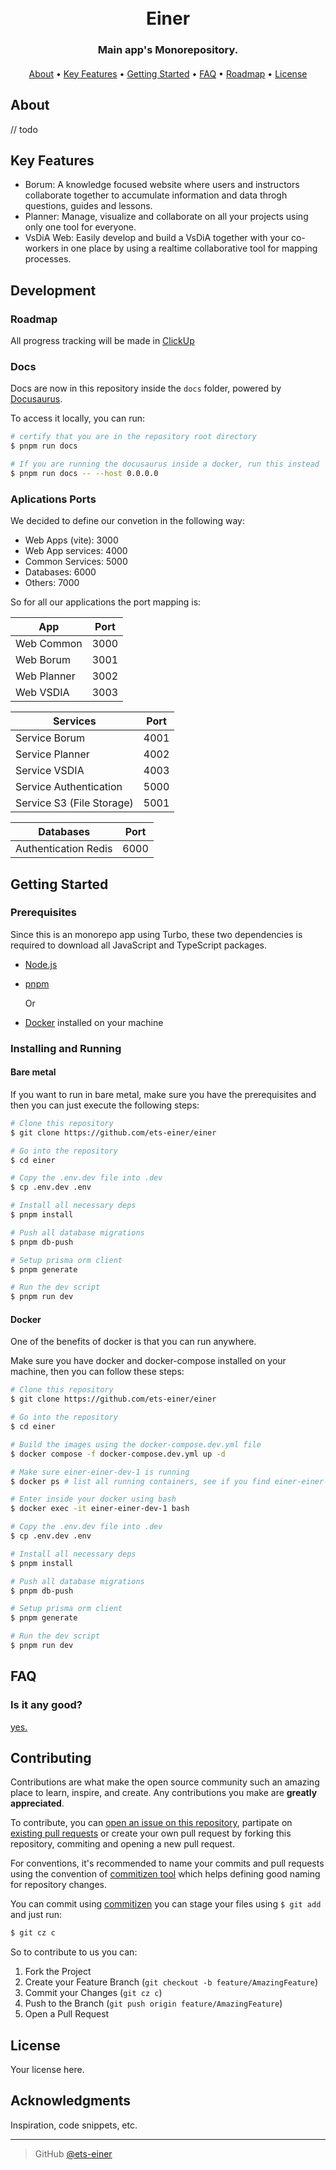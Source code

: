 <h1 align="center">
  <!-- <br> -->
  <!-- [Project's Logo] -->
  <br>
  Einer
  <br>
</h1>

<h3 align="center">Main app's Monorepository.</h3>

<h4 align="center">
  <!-- <a href="https://docs-einer.vercel.app/pt/bem-vindo">Project's Documentation</a> -->
</h4>

<!-- <p align="center">
  [Project's badges]
  Add badges of CI/CD or something idk
</p> -->

<p align="center">
  <a href="#about">About</a> •
  <a href="#key-features">Key Features</a> •
  <a href="#getting-started">Getting Started</a> •
  <a href="#faq">FAQ</a> •
  <a href="#roadmap">Roadmap</a> •
  <a href="#license">License</a>
</p>

<!-- ![screenshot](screenshots/1.jpg) any screenshot of each plataform is welcome here -->

## About

// todo

## Key Features

- Borum: A knowledge focused website where users and instructors collaborate together to accumulate information and data throgh questions, guides and lessons.
- Planner: Manage, visualize and collaborate on all your projects using only one tool for everyone.
- VsDiA Web: Easily develop and build a VsDiA together with your co-workers in one place by using a realtime collaborative tool for mapping processes.

## Development

### Roadmap

All progress tracking will be made in [ClickUp](https://clickup.com/)

### Docs

Docs are now in this repository inside the `docs` folder, powered by [Docusaurus](https://docusaurus.io/).

To access it locally, you can run:

```sh
# certify that you are in the repository root directory
$ pnpm run docs

# If you are running the docusaurus inside a docker, run this instead
$ pnpm run docs -- --host 0.0.0.0
```

### Aplications Ports

We decided to define our convetion in the following way:

- Web Apps (vite): 3000
- Web App services: 4000
- Common Services: 5000
- Databases: 6000
- Others: 7000

So for all our applications the port mapping is:

| App         | Port |
| ----------- | ---- |
| Web Common  | 3000 |
| Web Borum   | 3001 |
| Web Planner | 3002 |
| Web VSDIA   | 3003 |

| Services                  | Port |
| ------------------------- | ---- |
| Service Borum             | 4001 |
| Service Planner           | 4002 |
| Service VSDIA             | 4003 |
| Service Authentication    | 5000 |
| Service S3 (File Storage) | 5001 |

| Databases            | Port |
| -------------------- | ---- |
| Authentication Redis | 6000 |

## Getting Started

### Prerequisites

Since this is an monorepo app using Turbo, these two dependencies is required to download all JavaScript and TypeScript packages.

- [Node.js](https://nodejs.org/en/)
- [pnpm](https://pnpm.io/)

  Or

- [Docker](https://www.docker.com/) installed on your machine

### Installing and Running

#### Bare metal

If you want to run in bare metal, make sure you have the prerequisites and then you can just execute the following steps:

```bash
# Clone this repository
$ git clone https://github.com/ets-einer/einer

# Go into the repository
$ cd einer

# Copy the .env.dev file into .dev
$ cp .env.dev .env

# Install all necessary deps
$ pnpm install

# Push all database migrations
$ pnpm db-push

# Setup prisma orm client
$ pnpm generate

# Run the dev script
$ pnpm run dev
```

#### Docker

One of the benefits of docker is that you can run anywhere.

Make sure you have docker and docker-compose installed on your machine, then you can follow these steps:

```sh
# Clone this repository
$ git clone https://github.com/ets-einer/einer

# Go into the repository
$ cd einer

# Build the images using the docker-compose.dev.yml file
$ docker compose -f docker-compose.dev.yml up -d

# Make sure einer-einer-dev-1 is running
$ docker ps # list all running containers, see if you find einer-einer-dev-1

# Enter inside your docker using bash
$ docker exec -it einer-einer-dev-1 bash

# Copy the .env.dev file into .dev
$ cp .env.dev .env

# Install all necessary deps
$ pnpm install

# Push all database migrations
$ pnpm db-push

# Setup prisma orm client
$ pnpm generate

# Run the dev script
$ pnpm run dev
```

## FAQ

### Is it any good?

[yes.](https://news.ycombinator.com/item?id=3067434)

## Contributing

Contributions are what make the open source community such an amazing place to learn, inspire, and create. Any contributions you make are **greatly appreciated**.

To contribute, you can [open an issue on this repository](https://github.com/ets-einer/einer/issues), partipate on [existing pull requests](https://github.com/ets-einer/einer/pulls) or create your own pull request by forking this repository, commiting and opening a new pull request.

For conventions, it's recommended to name your commits and pull requests using the convention of [commitizen tool](http://commitizen.github.io/cz-cli/) which helps defining good naming for repository changes.

You can commit using [commitizen](http://commitizen.github.io/cz-cli/) you can stage your files using `$ git add` and just run:

```sh
$ git cz c
```

So to contribute to us you can:

1. Fork the Project
2. Create your Feature Branch (`git checkout -b feature/AmazingFeature`)
3. Commit your Changes (`git cz c`)
4. Push to the Branch (`git push origin feature/AmazingFeature`)
5. Open a Pull Request

## License

Your license here.

## Acknowledgments

Inspiration, code snippets, etc.

---

<!-- > [docs-einer](<insert-new-url-here>) &nbsp;&middot;&nbsp; -->

> GitHub [@ets-einer](https://github.com/ets-einer)
